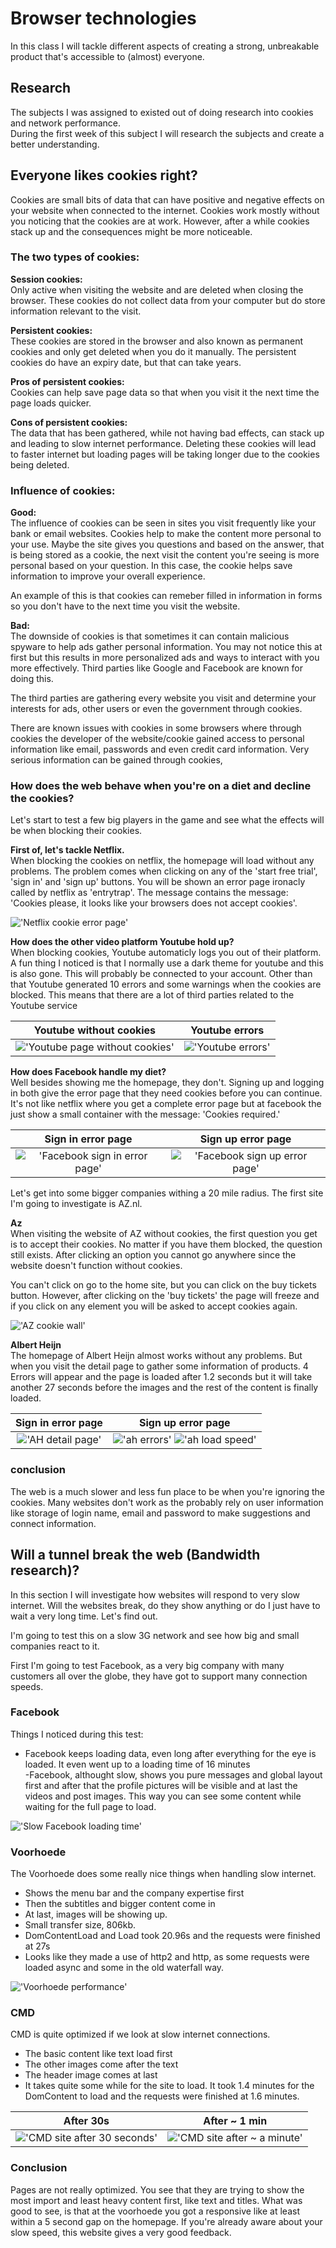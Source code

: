 # Browser technologies

In this class I will tackle different aspects of creating a strong, unbreakable product that's accessible to (almost) everyone.

## Research

The subjects I was assigned to existed out of doing research into cookies and network performance.  
During the first week of this subject I will research the subjects and create a better understanding.

## Everyone likes cookies right?

Cookies are small bits of data that can have positive and negative effects on your website when connected to the internet. Cookies work mostly without you noticing that the cookies are at work. However, after a while cookies stack up and the consequences might be more noticeable.

### The two types of cookies:

**Session cookies:**  
Only active when visiting the website and are deleted when closing the browser. These cookies do not collect data from your computer but do store information relevant to the visit.

**Persistent cookies:**  
These cookies are stored in the browser and also known as permanent cookies and only get deleted when you do it manually. The persistent cookies do have an expiry date, but that can take years.

**Pros of persistent cookies:**  
Cookies can help save page data so that when you visit it the next time the page loads quicker.

**Cons of persistent cookies:**  
The data that has been gathered, while not having bad effects, can stack up and leading to slow internet performance. Deleting these cookies will lead to faster internet but loading pages will be taking longer due to the cookies being deleted.

### Influence of cookies:

**Good:**  
The influence of cookies can be seen in sites you visit frequently like your bank or email websites. Cookies help to make the content more personal to your use. Maybe the site gives you questions and based on the answer, that is being stored as a cookie, the next visit the content you're seeing is more personal based on your question. In this case, the cookie helps save information to improve your overall experience.

An example of this is that cookies can remeber filled in information in forms so you don't have to the next time you visit the website.

**Bad:**  
The downside of cookies is that sometimes it can contain malicious spyware to help ads gather personal information. You may not notice this at first but this results in more personalized ads and ways to interact with you more effectively. Third parties like Google and Facebook are known for doing this.

The third parties are gathering every website you visit and determine your interests for ads, other users or even the government through cookies.

There are known issues with cookies in some browsers where through cookies the developer of the website/cookie gained access to personal information like email, passwords and even credit card information. Very serious information can be gained through cookies,

### How does the web behave when you're on a diet and decline the cookies?

Let's start to test a few big players in the game and see what the effects will be when blocking their cookies.

**First of, let's tackle Netflix.**  
When blocking the cookies on netflix, the homepage will load without any problems. The problem comes when clicking on any of the 'start free trial', 'sign in' and 'sign up' buttons. You will be shown an error page ironacly called by netflix as 'entrytrap'.
The message contains the message: 'Cookies please, it looks like your browsers does not accept cookies'.

!['Netflix cookie error page'](gh-images/netflix-error-cookies.png)

**How does the other video platform Youtube hold up?**  
When blocking cookies, Youtube automaticly logs you out of their platform. A fun thing I noticed is that I normally use a dark theme for youtube and this is also gone. This will probably be connected to your account. Other than that Youtube generated 10 errors and some warnings when the cookies are blocked. This means that there are a lot of third parties related to the Youtube service

|                    Youtube without cookies                    |                  Youtube errors                   |
| :-----------------------------------------------------------: | :-----------------------------------------------: |
| !['Youtube page without cookies'](gh-images/youtube-page.png) | !['Youtube errors'](gh-images/youtube-errors.png) |

**How does Facebook handle my diet?**  
Well besides showing me the homepage, they don't. Signing up and logging in both give the error page that they need cookies before you can continue.  
It's not like netflix where you get a complete error page but at facebook the just show a small container with the message: 'Cookies required.'

|                     Sign in error page                     |                     Sign up error page                     |
| :--------------------------------------------------------: | :--------------------------------------------------------: |
| !['Facebook sign in error page'](gh-images/fb-sign-in.png) | !['Facebook sign up error page'](gh-images/fb-sign-up.png) |

Let's get into some bigger companies withing a 20 mile radius.
The first site I'm going to investigate is AZ.nl.

**Az**  
When visiting the website of AZ without cookies, the first question you get is to accept their cookies. No matter if you have them blocked, the question still exists. After clicking an option you cannot go anywhere since the website doesn't function without cookies.

You can't click on go to the home site, but you can click on the buy tickets button. However, after clicking on the 'buy tickets' the page will freeze and if you click on any element you will be asked to accept cookies again.

!['AZ cookie wall'](gh-images/az-error.png)

**Albert Heijn**  
The homepage of Albert Heijn almost works without any problems. But when you visit the detail page to gather some information of products. 4 Errors will appear and the page is loaded after 1.2 seconds but it will take another 27 seconds before the images and the rest of the content is finally loaded.

|                Sign in error page                 |                                Sign up error page                                 |
| :-----------------------------------------------: | :-------------------------------------------------------------------------------: |
| !['AH detail page'](gh-images/ah-detail-page.png) | !['ah errors'](gh-images/ah-errors.png) !['ah load speed'](gh-images/ah-load.png) |

### conclusion

The web is a much slower and less fun place to be when you're ignoring the cookies. Many websites don't work as the probably rely on user information like storage of login name, email and password to make suggestions and connect information.

## Will a tunnel break the web (Bandwidth research)?

In this section I will investigate how websites will respond to very slow internet. Will the websites break, do they show anything or do I just have to wait a very long time. Let's find out.

I'm going to test this on a slow 3G network and see how big and small companies react to it.

First I'm going to test Facebook, as a very big company with many customers all over the globe, they have got to support many connection speeds.

### Facebook

Things I noticed during this test:

- Facebook keeps loading data, even long after everything for the eye is loaded. It even went up to a loading time of 16 minutes  
  -Facebook, althought slow, shows you pure messages and global layout first and after that the profile pictures will be visible and at last the videos and post images. This way you can see some content while waiting for the full page to load.

!['Slow Facebook loading time'](gh-images/fb-slow.png)

### Voorhoede

The Voorhoede does some really nice things when handling slow internet.

- Shows the menu bar and the company expertise first
- Then the subtitles and bigger content come in
- At last, images will be showing up.
- Small transfer size, 806kb.
- DomContentLoad and Load took 20.96s and the requests were finished at 27s
- Looks like they made a use of http2 and http, as some requests were loaded async and some in the old waterfall way.

!['Voorhoede performance'](gh-images/voorhoede-performance.png)

### CMD

CMD is quite optimized if we look at slow internet connections.

- The basic content like text load first
- The other images come after the text
- The header image comes at last
- It takes quite some while for the site to load. It took 1.4 minutes for the DomContent to load and the requests were finished at 1.6 minutes.

|                      After 30s                       |                    After ~ 1 min                     |
| :--------------------------------------------------: | :--------------------------------------------------: |
| !['CMD site after 30 seconds'](gh-images/cmd-30.png) | !['CMD site after ~ a minute'](gh-images/cmd-60.png) |

### Conclusion

Pages are not really optimized. You see that they are trying to show the most import and least heavy content first, like text and titles. What was good to see, is that at the voorhoede you got a responsive like at least within a 5 second gap on the homepage. If you're already aware about your slow speed, this website gives a very good feedback.
